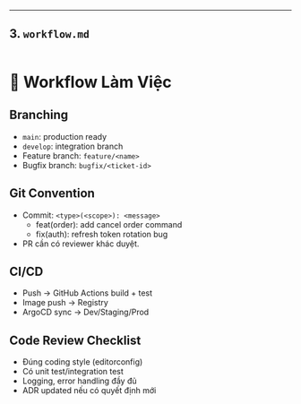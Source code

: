 
---

## 3. `workflow.md`
```markdown
```
# 🔄 Workflow Làm Việc

## Branching
- `main`: production ready
- `develop`: integration branch
- Feature branch: `feature/<name>`
- Bugfix branch: `bugfix/<ticket-id>`

## Git Convention
- Commit: `<type>(<scope>): <message>`
  - feat(order): add cancel order command
  - fix(auth): refresh token rotation bug
- PR cần có reviewer khác duyệt.

## CI/CD
- Push → GitHub Actions build + test
- Image push → Registry
- ArgoCD sync → Dev/Staging/Prod

## Code Review Checklist
- Đúng coding style (editorconfig)
- Có unit test/integration test
- Logging, error handling đầy đủ
- ADR updated nếu có quyết định mới
